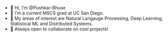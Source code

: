 - 👋 Hi, I’m @Pushkar-Bhuse
- 🏫 I'm a current MSCS grad at UC San Diego.
- 👀 My areas of interest are Natural Langauge Processing, Deep Learning, Statistical ML and Distributed Systems.
- 🤝 Always open to collaborate on cool projects! 

<!---
Pushkar-Bhuse/Pushkar-Bhuse is a ✨ special ✨ repository because its `README.md` (this file) appears on your GitHub profile.
You can click the Preview link to take a look at your changes.
--->
